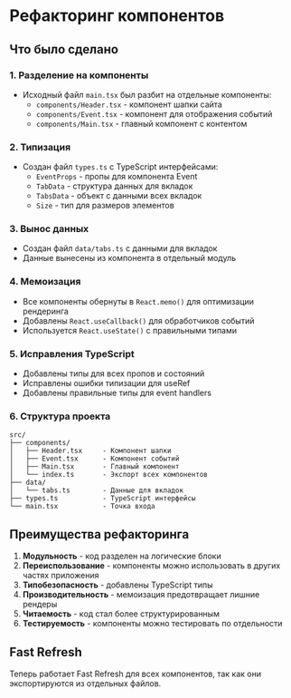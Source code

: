 # Рефакторинг компонентов

## Что было сделано

### 1. Разделение на компоненты
- Исходный файл `main.tsx` был разбит на отдельные компоненты:
  - `components/Header.tsx` - компонент шапки сайта
  - `components/Event.tsx` - компонент для отображения событий
  - `components/Main.tsx` - главный компонент с контентом

### 2. Типизация
- Создан файл `types.ts` с TypeScript интерфейсами:
  - `EventProps` - пропы для компонента Event
  - `TabData` - структура данных для вкладок
  - `TabsData` - объект с данными всех вкладок
  - `Size` - тип для размеров элементов

### 3. Вынос данных
- Создан файл `data/tabs.ts` с данными для вкладок
- Данные вынесены из компонента в отдельный модуль

### 4. Мемоизация
- Все компоненты обернуты в `React.memo()` для оптимизации рендеринга
- Добавлены `React.useCallback()` для обработчиков событий
- Используется `React.useState()` с правильными типами

### 5. Исправления TypeScript
- Добавлены типы для всех пропов и состояний
- Исправлены ошибки типизации для useRef
- Добавлены правильные типы для event handlers

### 6. Структура проекта
```
src/
├── components/
│   ├── Header.tsx     - Компонент шапки
│   ├── Event.tsx      - Компонент событий
│   ├── Main.tsx       - Главный компонент
│   └── index.ts       - Экспорт всех компонентов
├── data/
│   └── tabs.ts        - Данные для вкладок
├── types.ts           - TypeScript интерфейсы
└── main.tsx           - Точка входа
```

## Преимущества рефакторинга

1. **Модульность** - код разделен на логические блоки
2. **Переиспользование** - компоненты можно использовать в других частях приложения
3. **Типобезопасность** - добавлены TypeScript типы
4. **Производительность** - мемоизация предотвращает лишние рендеры
5. **Читаемость** - код стал более структурированным
6. **Тестируемость** - компоненты можно тестировать по отдельности

## Fast Refresh
Теперь работает Fast Refresh для всех компонентов, так как они экспортируются из отдельных файлов. 